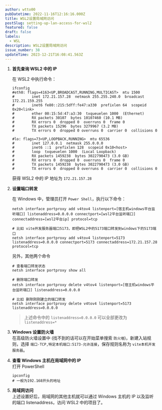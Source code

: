 ```yaml
---
author: wtto00
pubDatetime: 2022-11-16T12:16:16.000Z
title: WSL2设置局域网访问
postSlug: setting-up-lan-access-for-wsl2
featured: false
draft: false
labels:
  - WSL
description: WSL2设置局域网访问
issue_number: 38
updateTime: 2023-12-21T16:08:41.563Z
---
```


1. **首先查询 WSL2 中的 IP**

   在 WSL2 中执行命令：

   ```shell
   ifconfig
   #eth0: flags=4163<UP,BROADCAST,RUNNING,MULTICAST>  mtu 1500
   #        inet 172.21.157.28  netmask 255.255.240.0  broadcast 172.21.159.255
   #        inet6 fe80::215:5dff:fe47:a330  prefixlen 64  scopeid 0x20<link>
   #        ether 00:15:5d:47:a3:30  txqueuelen 1000  (Ethernet)
   #        RX packets 30107  bytes 10107460 (10.1 MB)
   #        RX errors 0  dropped 0  overruns 0  frame 0
   #        TX packets 15296  bytes 3279967 (3.2 MB)
   #        TX errors 0  dropped 0 overruns 0  carrier 0  collisions 0

   #lo: flags=73<UP,LOOPBACK,RUNNING>  mtu 65536
   #        inet 127.0.0.1  netmask 255.0.0.0
   #        inet6 ::1  prefixlen 128  scopeid 0x10<host>
   #        loop  txqueuelen 1000  (Local Loopback)
   #        RX packets 1459238  bytes 3022790473 (3.0 GB)
   #        RX errors 0  dropped 0  overruns 0  frame 0
   #        TX packets 1459238  bytes 3022790473 (3.0 GB)
   #        TX errors 0  dropped 0 overruns 0  carrier 0  collisions 0
   ```

   获得 WSL2 中的 IP 地址为 `172.21.157.28`

1. **设置端口转发**

   在 Windows 中，管理员打开 `Power Shell`，执行以下命令：

   ```shell
   netsh interface portproxy add v4tov4 listenport=[宿主机windows平台监听端口] listenaddress=0.0.0.0 connectport=[wsl2平台监听端口] connectaddress=[wsl2平台ip] protocol=tcp

   # 比如 vite开发服务器端口5173，即把WSL2中的5173端口转发到windows下的5173端口
   netsh interface portproxy add v4tov4 listenport=5173 listenaddress=0.0.0.0 connectport=5173 connectaddress=172.21.157.28 protocol=tcp
   ```

   另外，其他两个命令

   ```shell
   # 查看端口转发状态
   netsh interface portproxy show all

   # 删除端口转发
   netsh interface portproxy delete v4tov4 listenport=[宿主机windows平台监听端口] listenaddress=0.0.0.0

   # 比如 删除刚刚建立的端口转发
   netsh interface portproxy delete v4tov4 listenport=5173 listenaddress=0.0.0.0
   ```

   > 上述命令中的 `listenaddress=0.0.0.0` 可以全部更改为 `listenaddress=*`

1. **Windows 设置防火墙**  
   在高级防火墙设置中 (找不到的话可以在开始菜单搜索 `防火墙`)，新建入站规则，选择 `端口-TCP,特定本机端口:5173-允许连接`，保存规则名称为 `vite本机开发服务器`。

1. **查看 Windows 主机在局域网中的 IP**  
   打开 PowerShell

   ```shell
   ipconfig
   # 一般为192.168开头的地址
   ```

1. **局域网访问**  
   上述设置好后，局域网的其他主机就可以通过 Windows 主机的 IP 以及监听的端口 listenaddress，访问 WSL2 中的项目了。
